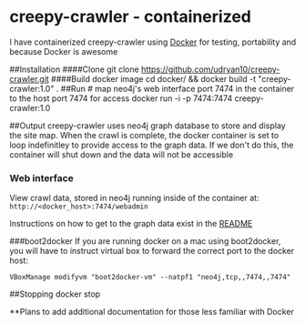 creepy-crawler - containerized
==============

I have containerized creepy-crawler using [Docker](http://docker.io) for testing, portability and because Docker is awesome


##Installation
####Clone
    git clone https://github.com/udryan10/creepy-crawler.git
####Build docker image
    cd docker/ && docker build -t "creepy-crawler:1.0" .
##Run
    # map neo4j's web interface port 7474 in the container to the host port 7474 for access
    docker run -i -p 7474:7474 creepy-crawler:1.0

##Output
creepy-crawler uses neo4j graph database to store and display the site map. When the crawl is complete, the docker container is set to loop indefinitley to provide access to the graph data. If we don't do this, the container will shut down and the data will not be accessible

### Web interface
View crawl data, stored in neo4j running inside of the container at: <code>http://\<docker_host\>:7474/webadmin</code>

Instructions on how to get to the graph data exist in the [README](https://github.com/udryan10/creepy-crawler#web-interface)

###boot2docker
If you are running docker on a mac using boot2docker, you will have to instruct virtual box to forward the correct port to the docker host:
    
    VBoxManage modifyvm "boot2docker-vm" --natpf1 "neo4j,tcp,,7474,,7474"

##Stopping
    docker stop <container id>

**Plans to add additional documentation for those less familiar with Docker
